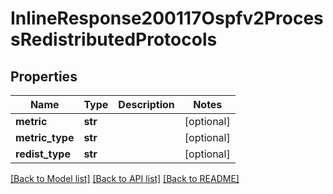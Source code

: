 # InlineResponse200117Ospfv2ProcessRedistributedProtocols

## Properties
Name | Type | Description | Notes
------------ | ------------- | ------------- | -------------
**metric** | **str** |  | [optional] 
**metric_type** | **str** |  | [optional] 
**redist_type** | **str** |  | [optional] 

[[Back to Model list]](../README.md#documentation-for-models) [[Back to API list]](../README.md#documentation-for-api-endpoints) [[Back to README]](../README.md)

